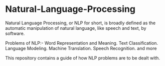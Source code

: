 # Natural-Language-Processing
Natural Language Processing, or NLP for short, is broadly defined as the automatic manipulation of natural language, like speech and text, by software.

Problems of NLP:-
Word Representation and Meaning.
Text Classification.
Language Modeling.
Machine Translation.
Speech Recognition.
and more

This repository contains a guide of how NLP problems are to be dealt with.
